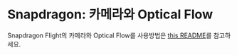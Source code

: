 # Snapdragon: 카메라와 Optical Flow

Snapdragon Flight의 카메라와 Optical Flow를 사용방법은 [this README](https://github.com/PX4/snap_cam.git)를 참고하세요.
